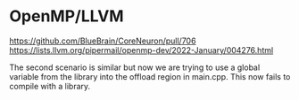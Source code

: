 # OpenMP/LLVM 

https://github.com/BlueBrain/CoreNeuron/pull/706
https://lists.llvm.org/pipermail/openmp-dev/2022-January/004276.html

The second scenario is similar but now we are trying to use a global variable from the library into the offload region in main.cpp. This now fails to compile with a library.
